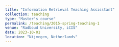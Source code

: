 ```yaml
---
title: "Information Retrieval Teaching Assisstant"
collection: teaching
type: "Master's course"
permalink: /teaching/2015-spring-teaching-1
venue: "Radboud University, iCIS"
date: 2023-10-01
location: "Nijmegen, Netherlands"
---
```


